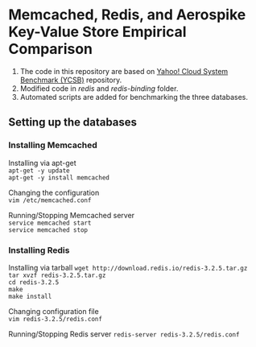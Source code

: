 # Memcached, Redis, and Aerospike Key-Value Store Empirical Comparison

1. The code in this repository are based on [Yahoo! Cloud System Benchmark (YCSB)](https://github.com/brianfrankcooper/YCSB) repository. 
2. Modified code in _redis_ and _redis-binding_ folder.
3. Automated scripts are added for benchmarking the three databases. 
## Setting up the databases

### Installing Memcached  
Installing via apt-get  
`apt-get -y update`  
`apt-get -y install memcached`

Changing the configuration  
`vim /etc/memcached.conf`  

Running/Stopping Memcached server  
`service memcached start`  
`service memcached stop`  

### Installing Redis  
Installing via tarball
`wget http://download.redis.io/redis-3.2.5.tar.gz`  
`tar xvzf redis-3.2.5.tar.gz`  
`cd redis-3.2.5`  
`make`  
`make install`  

Changing configuration file  
`vim redis-3.2.5/redis.conf`  

Running/Stopping Redis server
`redis-server redis-3.2.5/redis.conf`  
